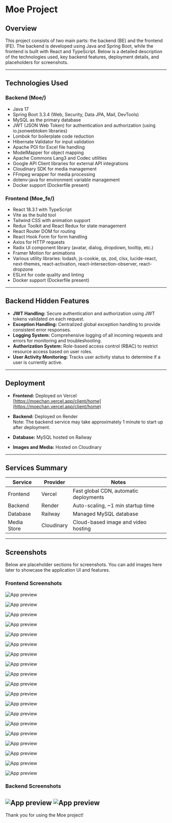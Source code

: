 # Moe Project

## Overview

This project consists of two main parts: the backend (BE) and the frontend (FE). The backend is developed using Java and Spring Boot, while the frontend is built with React and TypeScript. Below is a detailed description of the technologies used, key backend features, deployment details, and placeholders for screenshots.

---

## Technologies Used

### Backend (Moe/)
- Java 17
- Spring Boot 3.3.4 (Web, Security, Data JPA, Mail, DevTools)
- MySQL as the primary database
- JWT (JSON Web Token) for authentication and authorization (using io.jsonwebtoken libraries)
- Lombok for boilerplate code reduction
- Hibernate Validator for input validation
- Apache POI for Excel file handling
- ModelMapper for object mapping
- Apache Commons Lang3 and Codec utilities
- Google API Client libraries for external API integrations
- Cloudinary SDK for media management
- FFmpeg wrapper for media processing
- dotenv-java for environment variable management
- Docker support (Dockerfile present)

### Frontend (Moe_fe/)
- React 18.3.1 with TypeScript
- Vite as the build tool
- Tailwind CSS with animation support
- Redux Toolkit and React Redux for state management
- React Router DOM for routing
- React Hook Form for form handling
- Axios for HTTP requests
- Radix UI component library (avatar, dialog, dropdown, tooltip, etc.)
- Framer Motion for animations
- Various utility libraries: lodash, js-cookie, qs, zod, clsx, lucide-react, next-themes, react-activation, react-intersection-observer, react-dropzone
- ESLint for code quality and linting
- Docker support (Dockerfile present)

---

## Backend Hidden Features

- **JWT Handling:** Secure authentication and authorization using JWT tokens validated on each request.
- **Exception Handling:** Centralized global exception handling to provide consistent error responses.
- **Logging System:** Comprehensive logging of all incoming requests and errors for monitoring and troubleshooting.
- **Authorization System:** Role-based access control (RBAC) to restrict resource access based on user roles.
- **User Activity Monitoring:** Tracks user activity status to determine if a user is currently active.

---

## Deployment

- **Frontend:** Deployed on Vercel  
  [https://moechan.vercel.app/client/home](https://moechan.vercel.app/client/home)

- **Backend:** Deployed on Render  
  Note: The backend service may take approximately 1 minute to start up after deployment.

- **Database:** MySQL hosted on Railway

- **Images and Media:** Hosted on Cloudinary

---

## Services Summary

| Service     | Provider  | Notes                          |
|-------------|-----------|--------------------------------|
| Frontend    | Vercel    | Fast global CDN, automatic deployments |
| Backend     | Render    | Auto-scaling, ~1 min startup time |
| Database    | Railway   | Managed MySQL database          |
| Media Store | Cloudinary| Cloud-based image and video hosting |

---

## Screenshots

Below are placeholder sections for screenshots. You can add images here later to showcase the application UI and features.

### Frontend Screenshots

![App preview](./Moe_fe/src/assets/images/screenshot_1753154359.png)

![App preview](./Moe_fe/src/assets/images/screenshot_1753154412.png)

![App preview](./Moe_fe/src/assets/images/screenshot_1753154460.png)

![App preview](./Moe_fe/src/assets/images/screenshot_1753154481.png)

![App preview](./Moe_fe/src/assets/images/screenshot_1753154574.png)

![App preview](./Moe_fe/src/assets/images/screenshot_1753154617.png)

![App preview](./Moe_fe/src/assets/images/screenshot_1753154636.png)

![App preview](./Moe_fe/src/assets/images/screenshot_1753154657.png)

![App preview](./Moe_fe/src/assets/images/screenshot_1753154686.png)

![App preview](./Moe_fe/src/assets/images/screenshot_1753155216.png)

![App preview](./Moe_fe/src/assets/images/screenshot_1753155639.png)

![App preview](./Moe_fe/src/assets/images/screenshot_1753155216.png)

![App preview](./Moe_fe/src/assets/images/screenshot_1753155234.png)

![App preview](./Moe_fe/src/assets/images/screenshot_1753154737.png)

![App preview](./Moe_fe/src/assets/images/screenshot_1753154759.png)

![App preview](./Moe_fe/src/assets/images/screenshot_1753155087.png)

![App preview](./Moe_fe/src/assets/images/screenshot_1753155101.png)

![App preview](./Moe_fe/src/assets/images/screenshot_1753155126.png)

![App preview](./Moe_fe/src/assets/images/screenshot_1753155146.png)


### Backend Screenshots

![App preview](./Moe_fe/src/assets/images/screenshot_1753155878.png)
![App preview](./Moe_fe/src/assets/images/screenshot_1753155899.png)
---

Thank you for using the Moe project!